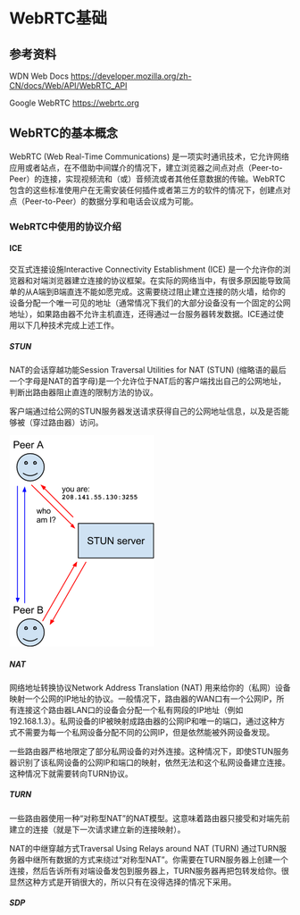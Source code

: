 # WebRTC基础

## 参考资料

WDN Web Docs 
https://developer.mozilla.org/zh-CN/docs/Web/API/WebRTC_API

Google WebRTC 
https://webrtc.org

## WebRTC的基本概念

WebRTC (Web Real-Time Communications) 是一项实时通讯技术，它允许网络应用或者站点，在不借助中间媒介的情况下，建立浏览器之间点对点（Peer-to-Peer）的连接，实现视频流和（或）音频流或者其他任意数据的传输。WebRTC包含的这些标准使用户在无需安装任何插件或者第三方的软件的情况下，创建点对点（Peer-to-Peer）的数据分享和电话会议成为可能。

### WebRTC中使用的协议介绍

#### ICE

交互式连接设施Interactive Connectivity Establishment (ICE) 是一个允许你的浏览器和对端浏览器建立连接的协议框架。在实际的网络当中，有很多原因能导致简单的从A端到B端直连不能如愿完成。这需要绕过阻止建立连接的防火墙，给你的设备分配一个唯一可见的地址（通常情况下我们的大部分设备没有一个固定的公网地址），如果路由器不允许主机直连，还得通过一台服务器转发数据。ICE通过使用以下几种技术完成上述工作。

##### STUN

NAT的会话穿越功能Session Traversal Utilities for NAT (STUN) (缩略语的最后一个字母是NAT的首字母)是一个允许位于NAT后的客户端找出自己的公网地址，判断出路由器阻止直连的限制方法的协议。

客户端通过给公网的STUN服务器发送请求获得自己的公网地址信息，以及是否能够被（穿过路由器）访问。

![STUN服务器业务框架](https://github.com/baggiowangyu/BgRTC/blob/main/doc/img/webrtc-stun.png)


##### NAT

网络地址转换协议Network Address Translation (NAT) 用来给你的（私网）设备映射一个公网的IP地址的协议。一般情况下，路由器的WAN口有一个公网IP，所有连接这个路由器LAN口的设备会分配一个私有网段的IP地址（例如192.168.1.3）。私网设备的IP被映射成路由器的公网IP和唯一的端口，通过这种方式不需要为每一个私网设备分配不同的公网IP，但是依然能被外网设备发现。

一些路由器严格地限定了部分私网设备的对外连接。这种情况下，即使STUN服务器识别了该私网设备的公网IP和端口的映射，依然无法和这个私网设备建立连接。这种情况下就需要转向TURN协议。

##### TURN

一些路由器使用一种“对称型NAT”的NAT模型。这意味着路由器只接受和对端先前建立的连接（就是下一次请求建立新的连接映射）。

NAT的中继穿越方式Traversal Using Relays around NAT (TURN) 通过TURN服务器中继所有数据的方式来绕过“对称型NAT”。你需要在TURN服务器上创建一个连接，然后告诉所有对端设备发包到服务器上，TURN服务器再把包转发给你。很显然这种方式是开销很大的，所以只有在没得选择的情况下采用。

##### SDP